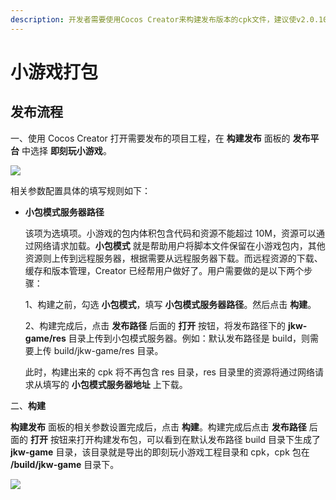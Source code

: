 ```yaml
---
description: 开发者需要使用Cocos Creator来构建发布版本的cpk文件，建议使v2.0.10以上版本。
---
```


# 小游戏打包

## 发布流程  <a id="&#x53D1;&#x5E03;&#x6D41;&#x7A0B;"></a>

一、使用 Cocos Creator 打开需要发布的项目工程，在 **构建发布** 面板的 **发布平台** 中选择 **即刻玩小游戏**。

![](https://docs.cocos.com/creator/manual/zh/publish/publish-jkw-games/build.png)

相关参数配置具体的填写规则如下：

* **小包模式服务器路径**

  该项为选填项。小游戏的包内体积包含代码和资源不能超过 10M，资源可以通过网络请求加载。**小包模式** 就是帮助用户将脚本文件保留在小游戏包内，其他资源则上传到远程服务器，根据需要从远程服务器下载。而远程资源的下载、缓存和版本管理，Creator 已经帮用户做好了。用户需要做的是以下两个步骤：

  1、构建之前，勾选 **小包模式**，填写 **小包模式服务器路径**。然后点击 **构建**。

  2、构建完成后，点击 **发布路径** 后面的 **打开** 按钮，将发布路径下的 **jkw-game/res** 目录上传到小包模式服务器。例如：默认发布路径是 build，则需要上传 build/jkw-game/res 目录。

  此时，构建出来的 cpk 将不再包含 res 目录，res 目录里的资源将通过网络请求从填写的 **小包模式服务器地址** 上下载。

二、**构建**

**构建发布** 面板的相关参数设置完成后，点击 **构建**。构建完成后点击 **发布路径** 后面的 **打开** 按钮来打开构建发布包，可以看到在默认发布路径 build 目录下生成了 **jkw-game** 目录，该目录就是导出的即刻玩小游戏工程目录和 cpk，cpk 包在 **/build/jkw-game** 目录下。

![](https://docs.cocos.com/creator/manual/zh/publish/publish-jkw-games/package.png)

